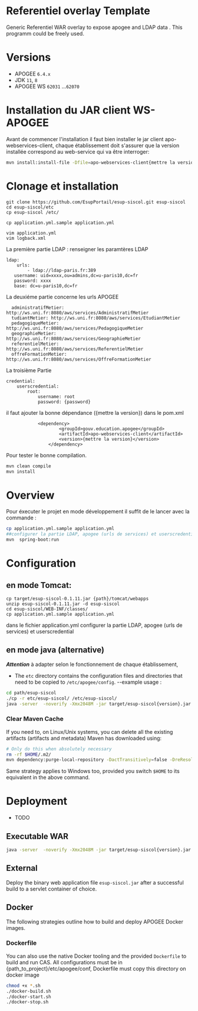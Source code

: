 Referentiel overlay Template
=======================

Generic  Referentiel WAR overlay to expose apogee and LDAP data . This programm  could be freely used.

# Versions

- APOGEE `6.4.x`
- JDK `11`, `8`
- APOGEE WS `62031` ...`62070`

# Installation du JAR client WS-APOGEE
Avant de commencer l'installation il faut bien installer le jar client apo-webservices-client, chaque établissement doit s'assurer que la version installée correspond au web-service qui va être interroger:

```bash
mvn install:install-file -Dfile=apo-webservices-client{mettre la version}.jar -DgroupId=gouv.education.apogee -DartifactId=apo-webservices-client -Dversion={mettre la version} -Dpackaging=jar
```


# Clonage et installation
 
``` 
git clone https://github.com/EsupPortail/esup-siscol.git esup-siscol
cd esup-siscol/etc 
cp esup-siscol /etc/

cp application.yml.sample application.yml

vim application.yml
vim logback.xml 

```
La première partie LDAP : renseigner les paramtères LDAP 

	ldap:
    	urls: 
    		- ldap://ldap-paris.fr:389
       username: uid=xxxx,ou=admins,dc=u-paris10,dc=fr
       password: xxxx
       base: dc=u-paris10,dc=fr


La deuxiéme  partie  concerne les urls APOGEE

	  administratifMetier: http://ws.uni.fr:8080/aws/services/AdministratifMetier
      tudiantMetier: http://ws.uni.fr:8080/aws/services/EtudiantMetier
      pedagogiqueMetier: http://ws.uni.fr:8080/aws/services/PedagogiqueMetier
      geographieMetier: http://ws.uni.fr:8080/aws/services/GeographieMetier
      referentielMetier: http://ws.uni.fr:8080/aws/services/ReferentielMetier
      offreFormationMetier: http://ws.uni.fr:8080/aws/services/OffreFormationMetier

La troisième Partie

	credential:
		userscredential:
    		root:
      			username: root
      			password: {password}



 il faut ajouter  la bonne dépendance ({mettre la version}) dans le pom.xml	 
			
				<dependency>
						<groupId>gouv.education.apogee</groupId>
						<artifactId>apo-webservices-client</artifactId>
						<version>{mettre la version}</version>
					</dependency>
					
Pour tester le bonne compilation.
					
```bash
mvn clean compile
mvn install
```

# Overview

Pour éxecuter le projet en mode développement il suffit de le lancer  avec la commande : 

```bash
cp application.yml.sample application.yml
##configurer la partie LDAP, apogee (urls de services) et userscredential
mvn  spring-boot:run
```


# Configuration

## en mode Tomcat:
```
cp target/esup-siscol-0.1.11.jar {path}/tomcat/webapps
unzip esup-siscol-0.1.11.jar -d esup-siscol
cd esup-siscol/WEB-INF/classes/
cp application.yml.sample application.yml
```
dans le fichier application.yml configurer la partie LDAP, apogee (urls de services) et userscredential



## en mode java (alternative)
 ***Attention***  à adapter selon le fonctionnement de chaque établissement,
- The `etc` directory contains the configuration files and directories that need to be copied to `/etc/apogee/config`. --example usage : 

```bash
cd path/esup-siscol
./cp -r etc/esup-siscol/ /etc/esup-siscol/
java -server  -noverify -Xmx2048M -jar target/esup-siscol{version}.jar  --spring.config.location=/etc/esup-siscol/
```

### Clear Maven Cache

If you need to, on Linux/Unix systems, you can delete all the existing artifacts (artifacts and metadata) Maven has downloaded using:

```bash
# Only do this when absolutely necessary
rm -rf $HOME/.m2/
mvn dependency:purge-local-repository -DactTransitively=false -DreResolve=false
```

Same strategy applies to Windows too, provided you switch `$HOME` to its equivalent in the above command.

# Deployment

* TODO

## Executable WAR

```bash
java -server  -noverify -Xmx2048M -jar target/esup-siscol{version}.jar --spring.config.location=etc/esup-siscol/
```

## External

Deploy the binary web application file `esup-siscol.jar` after a successful build to a servlet container of choice.

## Docker

The following strategies outline how to build and deploy APOGEE Docker images.


### Dockerfile

You can also use the native Docker tooling and the provided `Dockerfile` to build and run CAS.
All configurations must be in {path_to_project}/etc/apogee/conf, Dockerfile must copy this directory on docker image

```bash
chmod +x *.sh
./docker-build.sh
./docker-start.sh
./docker-stop.sh
```

